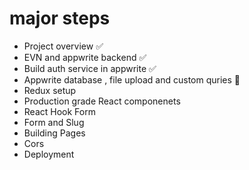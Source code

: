 # major steps

- Project overview ✅
- EVN and appwrite backend ✅
- Build auth service in appwrite ✅
- Appwrite database , file upload and custom quries 🚀
- Redux setup
- Production grade React componenets
- React Hook Form
- Form and Slug
- Building Pages
- Cors
- Deployment
